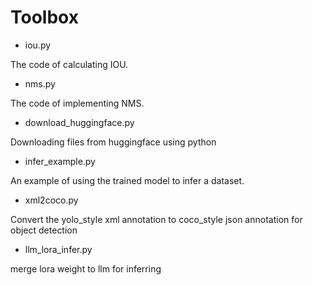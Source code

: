 # Toolbox

* iou.py  

The code of calculating IOU.
* nms.py

The code of implementing NMS.

* download_huggingface.py

Downloading files from huggingface using python

* infer_example.py

An example of using the trained model to infer a dataset.

* xml2coco.py

Convert the yolo_style xml annotation to coco_style json annotation for object detection

* llm_lora_infer.py

merge lora weight to llm for inferring

